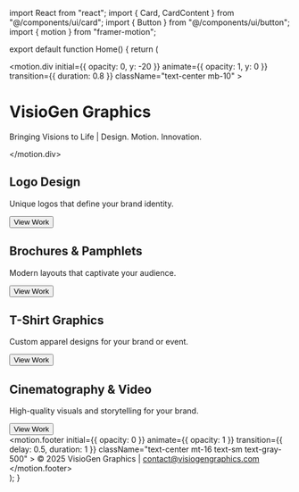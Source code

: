 import React from "react";
import { Card, CardContent } from "@/components/ui/card";
import { Button } from "@/components/ui/button";
import { motion } from "framer-motion";

export default function Home() {
  return (
    <main className="min-h-screen bg-black text-white px-4 py-8">
      <motion.div
        initial={{ opacity: 0, y: -20 }}
        animate={{ opacity: 1, y: 0 }}
        transition={{ duration: 0.8 }}
        className="text-center mb-10"
      >
        <h1 className="text-4xl font-bold mb-2">VisioGen Graphics</h1>
        <p className="text-lg text-gray-400">
          Bringing Visions to Life | Design. Motion. Innovation.
        </p>
      </motion.div>
      <section className="grid md:grid-cols-2 gap-6">
        <Card className="bg-gray-900 rounded-2xl shadow-lg">
          <CardContent className="p-6">
            <h2 className="text-2xl font-semibold mb-2">Logo Design</h2>
            <p className="text-gray-400 mb-4">
              Unique logos that define your brand identity.
            </p>
            <Button variant="outline" className="border-white text-white">
              View Work
            </Button>
          </CardContent>
        </Card>
        <Card className="bg-gray-900 rounded-2xl shadow-lg">
          <CardContent className="p-6">
            <h2 className="text-2xl font-semibold mb-2">Brochures & Pamphlets</h2>
            <p className="text-gray-400 mb-4">
              Modern layouts that captivate your audience.
            </p>
            <Button variant="outline" className="border-white text-white">
              View Work
            </Button>
          </CardContent>
        </Card>
        <Card className="bg-gray-900 rounded-2xl shadow-lg">
          <CardContent className="p-6">
            <h2 className="text-2xl font-semibold mb-2">T-Shirt Graphics</h2>
            <p className="text-gray-400 mb-4">
              Custom apparel designs for your brand or event.
            </p>
            <Button variant="outline" className="border-white text-white">
              View Work
            </Button>
          </CardContent>
        </Card>
        <Card className="bg-gray-900 rounded-2xl shadow-lg">
          <CardContent className="p-6">
            <h2 className="text-2xl font-semibold mb-2">Cinematography & Video</h2>
            <p className="text-gray-400 mb-4">
              High-quality visuals and storytelling for your brand.
            </p>
            <Button variant="outline" className="border-white text-white">
              View Work
            </Button>
          </CardContent>
        </Card>
      </section>
      <motion.footer
        initial={{ opacity: 0 }}
        animate={{ opacity: 1 }}
        transition={{ delay: 0.5, duration: 1 }}
        className="text-center mt-16 text-sm text-gray-500"
      >
        © 2025 VisioGen Graphics | contact@visiogengraphics.com
      </motion.footer>
    </main>
  );
}
